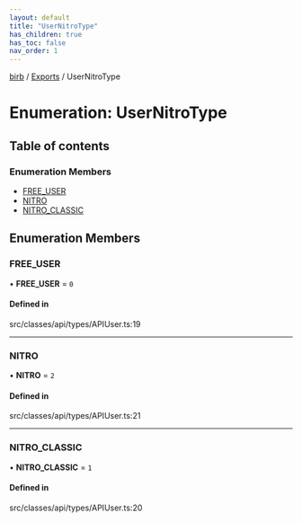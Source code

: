 ```yaml
---
layout: default
title: "UserNitroType"
has_children: true
has_toc: false
nav_order: 1
---
```


[birb](../README.md) / [Exports](../modules.md) / UserNitroType

# Enumeration: UserNitroType

## Table of contents

### Enumeration Members

- [FREE\_USER](index.md#free_user)
- [NITRO](index.md#nitro)
- [NITRO\_CLASSIC](index.md#nitro_classic)

## Enumeration Members

### FREE\_USER

• **FREE\_USER** = ``0``

#### Defined in

src/classes/api/types/APIUser.ts:19

___

### NITRO

• **NITRO** = ``2``

#### Defined in

src/classes/api/types/APIUser.ts:21

___

### NITRO\_CLASSIC

• **NITRO\_CLASSIC** = ``1``

#### Defined in

src/classes/api/types/APIUser.ts:20
